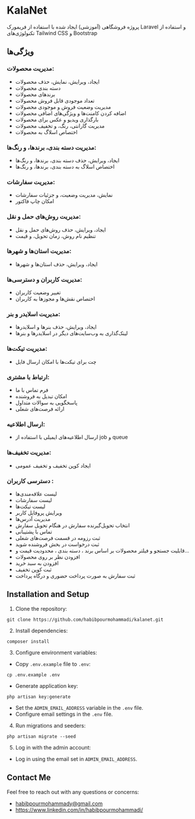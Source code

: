 # KalaNet

پروژه فروشگاهی (آموزشی) ایجاد شده با استفاده از فریمورک Laravel و استفاده از تکنولوژی‌های Tailwind CSS و Bootstrap

## ویژگی‌ها

### مدیریت محصولات:
- ایجاد، ویرایش، نمایش، حذف محصولات
- دسته بندی محصولات
- برندهای محصولات
- تعداد موجودی قابل فروش محصولات
- مدیریت وضعیت فروش و موجودی محصولات
- اضافه کردن کامنت‌ها و ویژگی‌های اضافی محصولات
- بارگذاری ویدیو و عکس برای محصولات
- مدیریت گارانتی، رنگ، و تخفیف محصولات
- اختصاص اسلاگ به محصولات

### مدیریت دسته بندی، برندها، و رنگ‌ها:
- ایجاد، ویرایش، حذف دسته بندی، برندها، و رنگ‌ها
- اختصاص اسلاگ به دسته بندی، برندها، و رنگ‌ها

### مدیریت سفارشات:
- نمایش، مدیریت وضعیت، و جزئیات سفارشات
- امکان چاپ فاکتور

### مدیریت روش‌های حمل و نقل:
- ایجاد، ویرایش، حذف روش‌های حمل و نقل
- تنظیم نام روش، زمان تحویل، و قیمت

### مدیریت استان‌ها و شهرها:
- ایجاد، ویرایش، حذف استان‌ها و شهرها

### مدیریت کاربران و دسترسی‌ها:
- تغییر وضعیت کاربران
- اختصاص نقش‌ها و مجوزها به کاربران

### مدیریت اسلایدر و بنر:
- ایجاد، ویرایش، حذف بنرها و اسلایدرها
- لینک‌گذاری به وب‌سایت‌های دیگر در اسلایدرها و بنرها

### مدیریت تیکت‌ها:
- چت برای تیکت‌ها با امکان ارسال فایل

### ارتباط با مشتری:
- فرم تماس با ما
- امکان تبدیل به فروشنده
- پاسخگویی به سوالات متداول
- ارائه فرصت‌های شغلی

### ارسال اطلاعیه:
- ارسال اطلاعیه‌های ایمیلی با استفاده از job و queue

### مدیریت تخفیف‌ها:
- ایجاد کوپن تخفیف و تخفیف عمومی

### دسترسی کاربران :
- لیست علاقه‌مندی‌ها
- لیست سفارشات
- لیست تیکت‌ها
- ویرایش پروفایل کاربر
- مدیریت آدرس‌ها
- انتخاب تحویل‌گیرنده سفارش در هنگام تحویل سفارش
- تماس با پشتیبانی
- ثبت رزومه در قسمت فرصت‌های شغلی
- ثبت درخواست در بخش فروشنده شوید
- قابلیت جستجو و فیلتر محصولات بر اساس برند ، دسته بندی ، محدودیت قیمت و...
- افزودن نظر بر روی محصولات
- افزودن به سبد خرید
- ثبت کوپن تخفیف
- ثبت سفارش به صورت پرداخت حضوری و درگاه پرداخت

## Installation and Setup

1. Clone the repository:

```
git clone https://github.com/habibpourmohammadi/kalanet.git
```

2. Install dependencies:
```
composer install
```

3. Configure environment variables:
- Copy `.env.example` file to `.env`:
```
cp .env.example .env
```
- Generate application key:
```
php artisan key:generate
```
- Set the `ADMIN_EMAIL_ADDRESS` variable in the `.env` file.
- Configure email settings in the `.env` file.

4. Run migrations and seeders:

```
php artisan migrate --seed
```

5. Log in with the admin account:
- Log in using the email set in `ADMIN_EMAIL_ADDRESS`.

## Contact Me

Feel free to reach out with any questions or concerns:

 - habibpourmohammady@gmail.com
 - https://www.linkedin.com/in/habibpourmohammadi/
